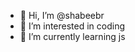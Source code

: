- 👋 Hi, I’m @shabeebr
- 👀 I’m interested in coding
- 🌱 I’m currently learning js

<!---
shabeebr/shabeebr is a ✨ special ✨ repository because its `README.md` (this file) appears on your GitHub profile.
You can click the Preview link to take a look at your changes.
--->
